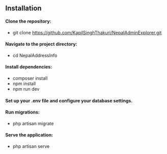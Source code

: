## Installation
#### Clone the repository:
- git clone https://github.com/KapilSinghThakuri/NepalAdminExplorer.git

#### Navigate to the project directory:
- cd NepalAddressInfo

#### Install dependencies:
- composer install
- npm install
- npm run dev

#### Set up your .env file and configure your database settings.
#### Run migrations:
- php artisan migrate

#### Serve the application:
- php artisan serve
